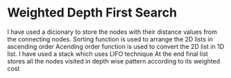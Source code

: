 # Weighted Depth First Search
I have used a dicionary to store the nodes with their distance values from the connecting nodes.
Sorting function is used to arrange the 2D lists in ascending order
Acending order function is used to convert the 2D list in 1D list.
I have used a stack which uses LIFO technique
At the end final list stores all the nodes visited in depth wise pattern according to its weighted cost

